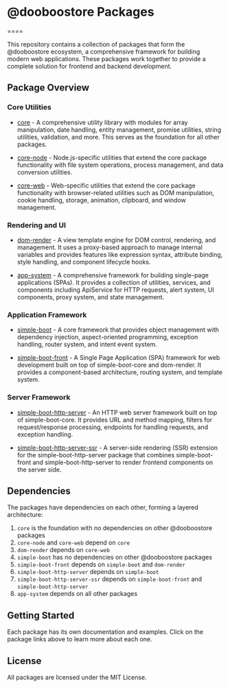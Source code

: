 # @dooboostore Packages
====

This repository contains a collection of packages that form the @dooboostore ecosystem, a comprehensive framework for building modern web applications. These packages work together to provide a complete solution for frontend and backend development.

## Package Overview

### Core Utilities

- [core](%40dooboostore/core) - A comprehensive utility library with modules for array manipulation, date handling, entity management, promise utilities, string utilities, validation, and more. This serves as the foundation for all other packages.

- [core-node](%40dooboostore/core-node) - Node.js-specific utilities that extend the core package functionality with file system operations, process management, and data conversion utilities.

- [core-web](%40dooboostore/core-web) - Web-specific utilities that extend the core package functionality with browser-related utilities such as DOM manipulation, cookie handling, storage, animation, clipboard, and window management.

### Rendering and UI

- [dom-render](%40dooboostore/dom-render) - A view template engine for DOM control, rendering, and management. It uses a proxy-based approach to manage internal variables and provides features like expression syntax, attribute binding, style handling, and component lifecycle hooks.

- [app-system](%40dooboostore/app-system) - A comprehensive framework for building single-page applications (SPAs). It provides a collection of utilities, services, and components including ApiService for HTTP requests, alert system, UI components, proxy system, and state management.

### Application Framework

- [simple-boot](%40dooboostore/simple-boot) - A core framework that provides object management with dependency injection, aspect-oriented programming, exception handling, router system, and intent event system.

- [simple-boot-front](%40dooboostore/simple-boot-front) - A Single Page Application (SPA) framework for web development built on top of simple-boot-core and dom-render. It provides a component-based architecture, routing system, and template system.

### Server Framework

- [simple-boot-http-server](%40dooboostore/simple-boot-http-server) - An HTTP web server framework built on top of simple-boot-core. It provides URL and method mapping, filters for request/response processing, endpoints for handling requests, and exception handling.

- [simple-boot-http-server-ssr](%40dooboostore/simple-boot-http-server-ssr) - A server-side rendering (SSR) extension for the simple-boot-http-server package that combines simple-boot-front and simple-boot-http-server to render frontend components on the server side.

## Dependencies

The packages have dependencies on each other, forming a layered architecture:

1. `core` is the foundation with no dependencies on other @dooboostore packages
2. `core-node` and `core-web` depend on `core`
3. `dom-render` depends on `core-web`
4. `simple-boot` has no dependencies on other @dooboostore packages
5. `simple-boot-front` depends on `simple-boot` and `dom-render`
6. `simple-boot-http-server` depends on `simple-boot`
7. `simple-boot-http-server-ssr` depends on `simple-boot-front` and `simple-boot-http-server`
8. `app-system` depends on all other packages

## Getting Started

Each package has its own documentation and examples. Click on the package links above to learn more about each one.

## License

All packages are licensed under the MIT License.
